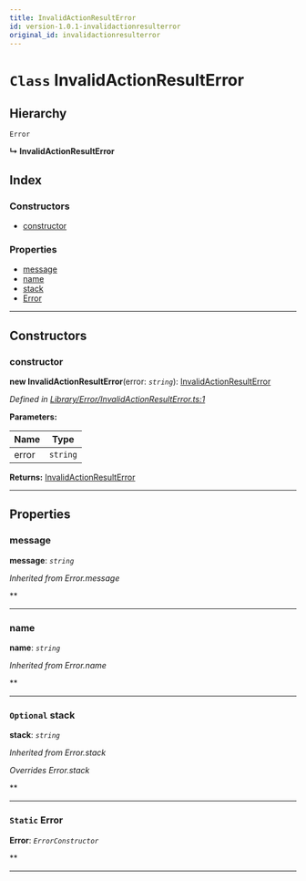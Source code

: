 ```yaml
---
title: InvalidActionResultError
id: version-1.0.1-invalidactionresulterror
original_id: invalidactionresulterror
---
```


# `Class` InvalidActionResultError

## Hierarchy

 `Error`

**↳ InvalidActionResultError**

## Index

### Constructors

* [constructor](invalidactionresulterror#constructor)

### Properties

* [message](invalidactionresulterror#message)
* [name](invalidactionresulterror#name)
* [stack](invalidactionresulterror#stack)
* [Error](invalidactionresulterror#error)

---

## Constructors

<a id="constructor"></a>

###  constructor

**new InvalidActionResultError**(error: *`string`*): [InvalidActionResultError](invalidactionresulterror)

*Defined in [Library/Error/InvalidActionResultError.ts:1](https://github.com/SpoonX/stix/blob/573086e/src/Library/Error/InvalidActionResultError.ts#L1)*

**Parameters:**

| Name | Type |
| ------ | ------ |
| error | `string` |

**Returns:** [InvalidActionResultError](invalidactionresulterror)

___

## Properties

<a id="message"></a>

###  message

**message**: *`string`*

*Inherited from Error.message*

**

___
<a id="name"></a>

###  name

**name**: *`string`*

*Inherited from Error.name*

**

___
<a id="stack"></a>

### `Optional` stack

**stack**: *`string`*

*Inherited from Error.stack*

*Overrides Error.stack*

**

___
<a id="error"></a>

### `Static` Error

**Error**: *`ErrorConstructor`*

**

___


